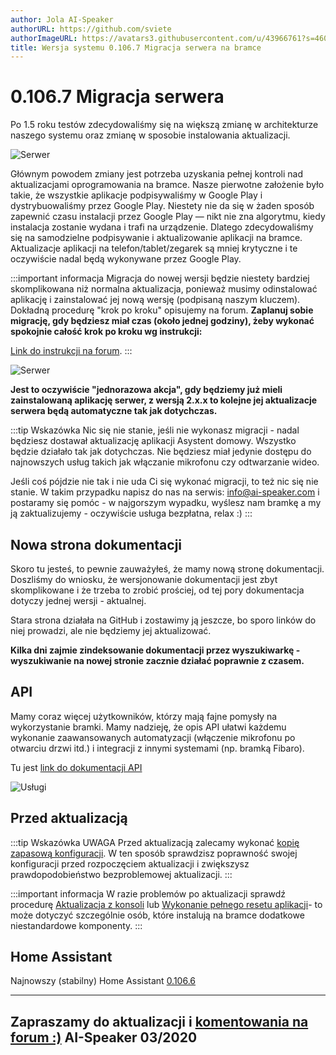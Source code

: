 ```yaml
---
author: Jola AI-Speaker
authorURL: https://github.com/sviete
authorImageURL: https://avatars3.githubusercontent.com/u/43966761?s=460&v=4
title: Wersja systemu 0.106.7 Migracja serwera na bramce
---
```


#  0.106.7 Migracja serwera


Po 1.5 roku testów zdecydowaliśmy się na większą zmianę w architekturze naszego systemu oraz zmianę w sposobie instalowania aktualizacji.

![Serwer](/img/en/blog/202003/new_server.png)

<!--truncate-->

Głównym powodem zmiany jest potrzeba uzyskania pełnej kontroli nad aktualizacjami oprogramowania na bramce. Nasze pierwotne założenie było takie, że wszystkie aplikacje podpisywaliśmy w Google Play i dystrybuowaliśmy przez Google Play. Niestety nie da się w żaden sposób zapewnić czasu instalacji przez Google Play — nikt nie zna algorytmu, kiedy instalacja zostanie wydana i trafi na urządzenie. Dlatego zdecydowaliśmy się na samodzielne podpisywanie i aktualizowanie aplikacji na bramce. Aktualizacje aplikacji na telefon/tablet/zegarek są mniej krytyczne i te oczywiście nadal będą wykonywane przez Google Play.


:::important informacja
Migracja do nowej wersji będzie niestety bardziej skomplikowana niż normalna aktualizacja, ponieważ musimy odinstalować aplikację i zainstalować jej nową wersję (podpisaną naszym kluczem).
Dokładną procedurę "krok po kroku" opisujemy na forum. **Zaplanuj sobie migrację, gdy będziesz miał czas (około jednej godziny), żeby wykonać spokojnie całość krok po kroku wg instrukcji:**

[Link do instrukcji na forum](https://ai-speaker.discourse.group/t/wip-reczna-akualizacja-serwsiu-ais-dom-na-bramce/299).
:::

![Serwer](/img/en/blog/202003/new_server.png)

**Jest to oczywiście "jednorazowa akcja", gdy będziemy już mieli zainstalowaną aplikację serwer, z wersją 2.x.x to kolejne jej aktualizacje serwera będą automatyczne tak jak dotychczas.**


:::tip Wskazówka
Nic się nie stanie, jeśli nie wykonasz migracji - nadal będziesz dostawał aktualizację aplikacji Asystent domowy.
Wszystko będzie działało tak jak dotychczas. Nie będziesz miał jedynie dostępu do najnowszych usług takich jak włączanie mikrofonu czy odtwarzanie wideo.

Jeśli coś pójdzie nie tak i nie uda Ci się wykonać migracji, to też nic się nie stanie. W takim przypadku napisz do nas na serwis: [info@ai-speaker.com](mailto:info@ai-speaker.com) i postaramy się pomóc - w najgorszym wypadku, wyślesz nam bramkę a my ją zaktualizujemy - oczywiście usługa bezpłatna, relax :)
:::

## Nowa strona dokumentacji

Skoro tu jesteś, to pewnie zauważyłeś, że mamy nową stronę dokumentacji. Doszliśmy do wniosku, że wersjonowanie dokumentacji jest zbyt skomplikowane i że trzeba to zrobić prościej, od tej pory dokumentacja dotyczy jednej wersji - aktualnej.

Stara strona działała na GitHub i zostawimy ją jeszcze, bo sporo linków do niej prowadzi, ale nie będziemy jej aktualizować.

**Kilka dni zajmie zindeksowanie dokumentacji przez wyszukiwarkę - wyszukiwanie na nowej stronie zacznie działać poprawnie z czasem.**

## API

Mamy coraz więcej użytkowników, którzy mają fajne pomysły na wykorzystanie bramki. Mamy nadzieję, że opis API ułatwi każdemu wykonanie zaawansowanych automatyzacji (włączenie mikrofonu po otwarciu drzwi itd.) i integracji z innymi systemami (np. bramką Fibaro).


Tu jest [link do dokumentacji API](/docs/ais_bramka_api_index)

![Usługi](/img/en/frontend/services_2.png)


## Przed aktualizacją

:::tip Wskazówka
UWAGA Przed aktualizacją zalecamy wykonać [kopię zapasową konfiguracji](/docs/ais_bramka_configuration_software#kopia-zapasowa-konfiguracji). W ten sposób sprawdzisz poprawność swojej konfiguracji przed rozpoczęciem aktualizacji i zwiększysz prawdopodobieństwo bezproblemowej aktualizacji.
:::

:::important informacja
W razie problemów po aktualizacji sprawdź procedurę [Aktualizacja z konsoli](/docs/ais_bramka_update_manual) lub [Wykonanie pełnego resetu aplikacji](/docs/ais_bramka_reset_ais_step_by_step)- to może dotyczyć szczególnie osób, które instalują na bramce dodatkowe niestandardowe komponenty.
:::


## Home Assistant

Najnowszy (stabilny) Home Assistant <a href="https://www.home-assistant.io/blog/2020/02/26/release-106/" target="_blank">0.106.6</a>


----
Zapraszamy do aktualizacji i [komentowania na forum :)](https://ai-speaker.discourse.group/)
AI-Speaker 03/2020
----
